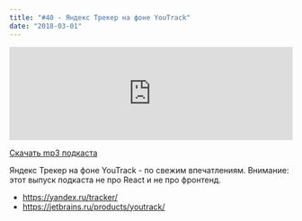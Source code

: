 ```yaml
---
title: "#40 - Яндекс Трекер на фоне YouTrack"
date: "2018-03-01"
---
```


<iframe width="100%" height="166" scrolling="no" frameborder="no" allow="autoplay" src="https://w.soundcloud.com/player/?url=https%3A//api.soundcloud.com/tracks/407088090&color=%23ff5500&auto_play=false&hide_related=true&show_comments=true&show_user=true&show_reposts=false&show_teaser=true"></iframe>

<a href="https://5minreact.podster.fm/40/download/audio.mp3?download=yes&media=file"><i class="fa fa-download"></i> Скачать mp3 подкаста</a>

Яндекс Трекер на фоне YouTrack - по свежим впечатлениям.
Внимание: этот выпуск подкаста не про React и не про фронтенд.

- https://yandex.ru/tracker/
- https://jetbrains.ru/products/youtrack/
